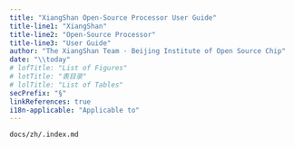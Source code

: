 ```yaml
---
title: "XiangShan Open-Source Processor User Guide"
title-line1: "XiangShan"
title-line2: "Open-Source Processor"
title-line3: "User Guide"
author: "The XiangShan Team · Beijing Institute of Open Source Chip"
date: "\\today"
# lofTitle: "List of Figures"
# lotTitle: "表目录"
# lolTitle: "List of Tables"
secPrefix: "§"
linkReferences: true
i18n-applicable: "Applicable to"
---
```



``` {.include}
docs/zh/.index.md
```
